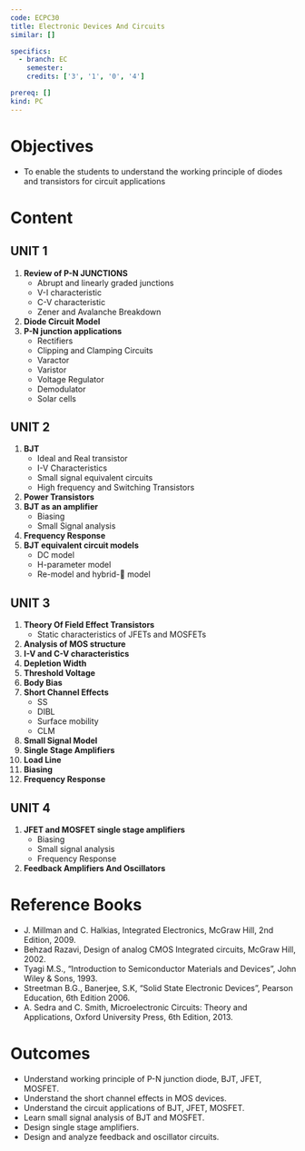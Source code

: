 ```yaml
---
code: ECPC30
title: Electronic Devices And Circuits
similar: []

specifics:
  - branch: EC
    semester: 
    credits: ['3', '1', '0', '4']

prereq: []
kind: PC
---
```


# Objectives

- To enable the students to understand the working principle of diodes and transistors for circuit applications

# Content

## UNIT 1

1. **Review of P-N JUNCTIONS**
   - Abrupt and linearly graded junctions
   - V-I characteristic
   - C-V characteristic
   - Zener and Avalanche Breakdown
2. **Diode Circuit Model**
3. **P-N junction applications**
   - Rectifiers
   - Clipping and Clamping Circuits
   - Varactor
   - Varistor
   - Voltage Regulator
   - Demodulator
   - Solar cells

## UNIT 2

1. **BJT**
   - Ideal and Real transistor
   - I-V Characteristics
   - Small signal equivalent circuits
   - High frequency and Switching Transistors
2. **Power Transistors**
3. **BJT as an amplifier**
   - Biasing
   - Small Signal analysis
4. **Frequency Response**
5. **BJT equivalent circuit models**
   - DC model
   - H-parameter model
   - Re-model and hybrid- model

## UNIT 3

1. **Theory Of Field Effect Transistors**
   - Static characteristics of JFETs and MOSFETs
2. **Analysis of MOS structure**
3. **I-V and C-V characteristics**
4. **Depletion Width**
5. **Threshold Voltage**
6. **Body Bias**
7. **Short Channel Effects**
   - SS
   - DIBL
   - Surface mobility
   - CLM
8. **Small Signal Model**
9. **Single Stage Amplifiers**
10. **Load Line**
11. **Biasing**
12. **Frequency Response**

## UNIT 4

1. **JFET and MOSFET single stage amplifiers**
   - Biasing
   - Small signal analysis
   - Frequency Response
2. **Feedback Amplifiers And Oscillators**

# Reference Books

- J. Millman and C. Halkias, Integrated Electronics, McGraw Hill, 2nd Edition, 2009.
- Behzad Razavi, Design of analog CMOS Integrated circuits, McGraw Hill, 2002.
- Tyagi M.S., “Introduction to Semiconductor Materials and Devices”, John Wiley & Sons, 1993.
- Streetman B.G., Banerjee, S.K, “Solid State Electronic Devices”, Pearson Education, 6th Edition 2006.
- A. Sedra and C. Smith, Microelectronic Circuits: Theory and Applications, Oxford University Press, 6th Edition, 2013.

# Outcomes

- Understand working principle of P-N junction diode, BJT, JFET, MOSFET.
- Understand the short channel effects in MOS devices.
- Understand the circuit applications of BJT, JFET, MOSFET.
- Learn small signal analysis of BJT and MOSFET.
- Design single stage amplifiers.
- Design and analyze feedback and oscillator circuits.
